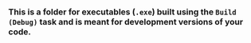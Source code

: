### This is a folder for executables (`.exe`) built using the `Build (Debug)` task and is meant for development versions of your code.